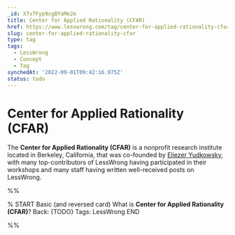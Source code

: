 ```yaml
---
_id: X7v7Fyp9cgBYaMe2e
title: Center for Applied Rationality (CFAR)
href: https://www.lesswrong.com/tag/center-for-applied-rationality-cfar
slug: center-for-applied-rationality-cfar
type: tag
tags:
  - LessWrong
  - Concept
  - Tag
synchedAt: '2022-09-01T09:42:16.975Z'
status: todo
---
```


# Center for Applied Rationality (CFAR)

The **Center for Applied Rationality (CFAR)** is a nonprofit research institute located in Berkeley, California, that was co-founded by [Eliezer Yudkowsky](https://www.lesswrong.com/users/eliezer_yudkowsky), with many top-contributors of LessWrong having participated in their workshops and many staff having written well-received posts on LessWrong.


%%

% START
Basic (and reversed card)
What is **Center for Applied Rationality (CFAR)**?
Back: {TODO}
Tags: LessWrong
END

%%
	
